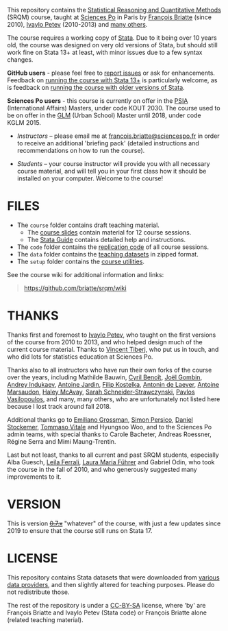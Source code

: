 This repository contains the [Statistical Reasoning and Quantitative Methods][srqm] (SRQM) course, taught at [Sciences Po][scpo] in Paris by [François Briatte][frbr] (since 2010), [Ivaylo Petev][ivpe] (2010-2013) and [many others](#thanks).

[srqm]: https://f.briatte.org/teaching/quanti/
[scpo]: https://www.sciencespo.fr/
[frbr]: https://f.briatte.org/
[ivpe]: http://ipetev.org/

The course requires a working copy of [Stata][stata]. Due to it being over 10 years old, the course was designed on very old versions of Stata, but should still work fine on Stata 13+ at least, with minor issues due to a few syntax changes.

[stata]: https://www.stata.com/

__GitHub users__ - please feel free to [report issues][issues] or ask for enhancements. Feedback on [running the course with Stata 13+](https://github.com/briatte/srqm/issues/12) is particularly welcome, as is feedback on [running the course with older versions of Stata](https://github.com/briatte/srqm/issues/18).

[issues]: https://github.com/briatte/srqm/issues

__Sciences Po users__ - this course is currently on offer in the [PSIA][scpo-psia] (International Affairs) Masters, under code  KOUT 2030. The course used to be on offer in the [GLM][scpo-glm] (Urban School) Master until 2018, under code KGLM 2015.

[scpo-glm]: https://www.sciencespo.fr/ecole-urbaine/en/glm
[scpo-psia]: https://www.sciencespo.fr/psia/

- _Instructors_ – please email me at <francois.briatte@sciencespo.fr> in order to receive an additional 'briefing pack' (detailed instructions and recommendations on how to run the course).

- _Students_ – your course instructor will provide you with all necessary course material, and will tell you in your first class how it should be installed on your computer. Welcome to the course!

# FILES

- The `course` folder contains draft teaching material.
  * The [course slides][srqm-slides] contain material for 12 course sessions.
  * The [Stata Guide][stata-guide] contains detailed help and instructions.
- The `code` folder contains the [replication code][wiki-code] of all course sessions.
- The `data` folder contains the [teaching datasets][wiki-data] in zipped format.
- The `setup` folder contains the [course utilities][wiki-util].

[stata-guide]: https://github.com/briatte/srqm/blob/master/course/stata-guide-2012.pdf
[srqm-slides]: https://github.com/briatte/srqm/tree/master/course/slides
[wiki-code]: https://github.com/briatte/srqm/wiki/code
[wiki-data]: https://github.com/briatte/srqm/wiki/data
[wiki-util]: https://github.com/briatte/srqm/wiki/course-utilities

See the course wiki for additional information and links:

> <https://github.com/briatte/srqm/wiki>

# THANKS

Thanks first and foremost to [Ivaylo Petev][ivpe], who taught on the first versions of the course from 2010 to 2013, and who helped design much of the current course material. Thanks to [Vincent Tiberj][viti], who put us in touch, and who did lots for statistics education at Sciences Po.

[viti]: https://durkheim.u-bordeaux.fr/Notre-equipe/Chercheur-e-s-et-enseignant-e-s-chercheur-e-s/CV/Vincent-Tiberj

Thanks also to all instructors who have run their own forks of the course over the years, including Mathilde Bauwin, [Cyril Benoît][cybe], [Joël Gombin][jogo], [Andrey Indukaev][anid], [Antoine Jardin][anja], [Filip Kostelka][fiko], [Antonin de Laever][andl], [Antoine Marsaudon][anma], [Haley McAvay][hama], [Sarah Schneider-Strawczynski][sasc], [Pavlos Vasilopoulos][pava], and many, many others, who are unfortunately not listed here because I lost track around fall 2018.

[anja]: http://antoinejardin.com/
[cybe]: https://cyrilbenoit.com/
[jogo]: https://datactivist.coop/
[anid]: https://tuhat.helsinki.fi/portal/en/persons/andrey-indukaev(c77ccdd8-bb80-4aa5-bf3d-bbb632e9c1e4).html
[fiko]: https://filipkostelka.com/
[andl]: https://fr.linkedin.com/in/antonin-de-laever-a2039958
[anma]: https://www.parisschoolofeconomics.eu/en/marsaudon-antoine/
[hama]: http://haleymcavay.weebly.com/
[pava]: https://pvasilopoulos.weebly.com/
[sasc]: https://www.parisschoolofeconomics.eu/en/schneider-sarah/

Additional thanks go to [Emiliano Grossman][emgr], [Simon Persico][sipe], [Daniel Stockemer][dast], [Tommaso Vitale][tovi] and Hyungsoo Woo, and to the Sciences Po admin teams, with special thanks to Carole Bacheter, Andreas Roessner, Régine Serra and Mimi Maung-Trentin.

[emgr]: http://www.emilianogrossman.eu/
[sipe]: https://www.pacte-grenoble.fr/membres/simon-persico
[dast]: https://uniweb.uottawa.ca/members/860
[tovi]: https://www.sciencespo.fr/centre-etudes-europeennes/fr/chercheur/tommaso-vitale

Last but not least, thanks to all current and past SRQM students, especially Alba Guesch, [Leila Ferrali][lefe], [Laura Maria Führer][lamf] and Gabriel Odin, who took the course in the fall of 2010, and who generously suggested many improvements to it.

[lefe]: https://www.linkedin.com/in/leilaferrali/
[lamf]: https://www.sv.uio.no/iss/english/people/aca/lauramf/

# VERSION

This is version ~~[0.7.x][wiki-hist]~~ "whatever" of the course, with just a few updates since 2019 to ensure that the course still runs on Stata 17.

[wiki-hist]: https://github.com/briatte/srqm/wiki/course-history

# LICENSE

This repository contains Stata datasets that were downloaded from [various data providers](https://github.com/briatte/srqm/wiki/data), and then slightly altered for teaching purposes. Please do not redistribute those.

The rest of the repository is under a [CC-BY-SA](https://creativecommons.org/licenses/by-sa/4.0/) license, where 'by' are François Briatte and Ivaylo Petev (Stata code) or François Briatte alone (related teaching material).

